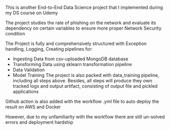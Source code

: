 This is another End-to-End Data Science project that I implemented during my DS course on Udemy

The project studies the rate of phishing on the network and evaluate its dependency on certain variables to ensure more proper Network Security condition

The Project is fully and comprehensively structured with Exception handling, Logging, Creating pipelines for:
  - Ingesting Data from csv-uploaded MongoDB database
  - Transforming Data using sklearn transformation pipeline
  - Data Validation
  - Model Training
The project is also packed with data_training pipeline, including all steps above.
Besides, all steps will produce they own tracked logs and output artifact, consisting of output file and pickled applications

Github action is also added with the workflow .yml file to auto deploy the result on AWS and Docker

However, due to my unfamiliarity with the workflow there are still un-solved errors and deployment hardship
